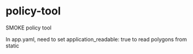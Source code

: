 # policy-tool
SMOKE policy tool

In app.yaml, need to set application_readable: true to read polygons from static
